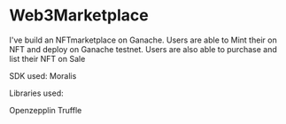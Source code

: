 # Web3Marketplace

I've build an NFTmarketplace on Ganache. 
Users are able to Mint their on NFT and deploy on Ganache testnet.
Users are also able to purchase and list their NFT on Sale

SDK used:
Moralis

Libraries used:

Openzepplin
Truffle
